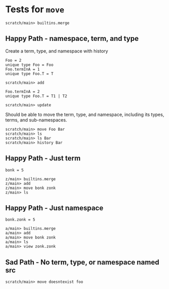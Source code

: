 # Tests for `move`

``` ucm :hide
scratch/main> builtins.merge
```

## Happy Path - namespace, term, and type

Create a term, type, and namespace with history

``` unison
Foo = 2
unique type Foo = Foo
Foo.termInA = 1
unique type Foo.T = T
```

``` ucm
scratch/main> add
```

``` unison
Foo.termInA = 2
unique type Foo.T = T1 | T2
```

``` ucm
scratch/main> update
```

Should be able to move the term, type, and namespace, including its types, terms, and sub-namespaces.

``` ucm
scratch/main> move Foo Bar
scratch/main> ls
scratch/main> ls Bar
scratch/main> history Bar
```

## Happy Path - Just term

``` unison
bonk = 5
```

``` ucm
z/main> builtins.merge
z/main> add
z/main> move bonk zonk
z/main> ls
```

## Happy Path - Just namespace

``` unison
bonk.zonk = 5
```

``` ucm
a/main> builtins.merge
a/main> add
a/main> move bonk zonk
a/main> ls
a/main> view zonk.zonk
```

## Sad Path - No term, type, or namespace named src

``` ucm :error
scratch/main> move doesntexist foo
```

